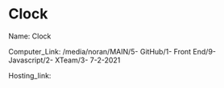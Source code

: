 # Clock

Name: Clock

Computer_Link: /media/noran/MAIN/5- GitHub/1- Front End/9- Javascript/2- XTeam/3- 7-2-2021

Hosting_link:
